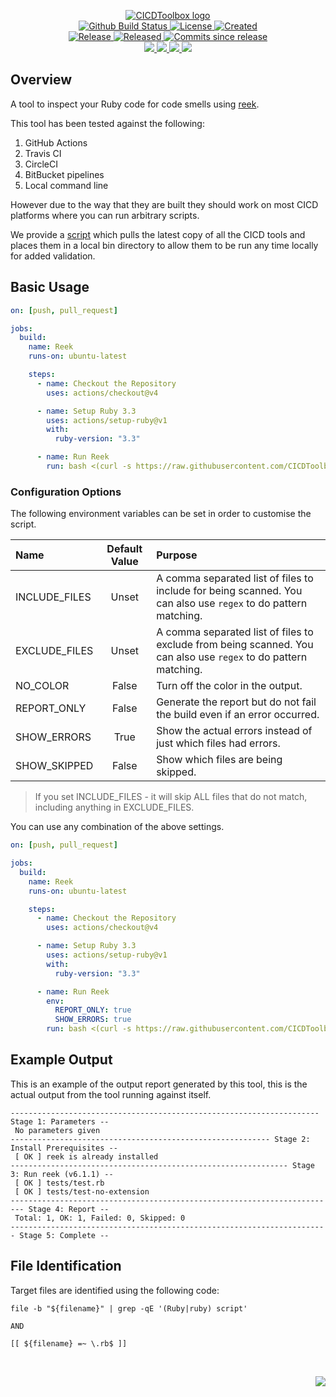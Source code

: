 <!-- markdownlint-disable -->
<p align="center">
    <a href="https://github.com/CICDToolbox/">
        <img src="https://cdn.wolfsoftware.com/assets/images/github/organisations/cicdtoolbox/black-and-white-circle-256.png" alt="CICDToolbox logo" />
    </a>
    <br />
    <a href="https://github.com/CICDToolbox/reek/actions/workflows/cicd.yml">
        <img src="https://img.shields.io/github/actions/workflow/status/CICDToolbox/reek/cicd.yml?branch=master&label=build%20status&style=for-the-badge" alt="Github Build Status" />
    </a>
    <a href="https://github.com/CICDToolbox/reek/blob/master/LICENSE.md">
        <img src="https://img.shields.io/github/license/CICDToolbox/reek?color=blue&label=License&style=for-the-badge" alt="License">
    </a>
    <a href="https://github.com/CICDToolbox/reek">
        <img src="https://img.shields.io/github/created-at/CICDToolbox/reek?color=blue&label=Created&style=for-the-badge" alt="Created">
    </a>
    <br />
    <a href="https://github.com/CICDToolbox/reek/releases/latest">
        <img src="https://img.shields.io/github/v/release/CICDToolbox/reek?color=blue&label=Latest%20Release&style=for-the-badge" alt="Release">
    </a>
    <a href="https://github.com/CICDToolbox/reek/releases/latest">
        <img src="https://img.shields.io/github/release-date/CICDToolbox/reek?color=blue&label=Released&style=for-the-badge" alt="Released">
    </a>
    <a href="https://github.com/CICDToolbox/reek/releases/latest">
        <img src="https://img.shields.io/github/commits-since/CICDToolbox/reek/latest.svg?color=blue&style=for-the-badge" alt="Commits since release">
    </a>
    <br />
    <a href="https://github.com/CICDToolbox/reek/blob/master/.github/CODE_OF_CONDUCT.md">
        <img src="https://img.shields.io/badge/Code%20of%20Conduct-blue?style=for-the-badge" />
    </a>
    <a href="https://github.com/CICDToolbox/reek/blob/master/.github/CONTRIBUTING.md">
        <img src="https://img.shields.io/badge/Contributing-blue?style=for-the-badge" />
    </a>
    <a href="https://github.com/CICDToolbox/reek/blob/master/.github/SECURITY.md">
        <img src="https://img.shields.io/badge/Report%20Security%20Concern-blue?style=for-the-badge" />
    </a>
    <a href="https://github.com/CICDToolbox/reek/issues">
        <img src="https://img.shields.io/badge/Get%20Support-blue?style=for-the-badge" />
    </a>
</p>

## Overview

A tool to inspect your Ruby code for code smells using [reek](https://rubygems.org/gems/reek).

This tool has been tested against the following:

1. GitHub Actions
2. Travis CI
3. CircleCI
4. BitBucket pipelines
5. Local command line

However due to the way that they are built they should work on most CICD platforms where you can run arbitrary scripts.

We provide a [script](https://github.com/CICDToolbox/get-all-tools) which pulls the latest copy of all the CICD tools and
places them in a local bin directory to allow them to be run any time locally for added validation.

## Basic Usage

```yml
on: [push, pull_request]

jobs:
  build:
    name: Reek
    runs-on: ubuntu-latest

    steps:
      - name: Checkout the Repository
        uses: actions/checkout@v4

      - name: Setup Ruby 3.3
        uses: actions/setup-ruby@v1
        with:
          ruby-version: "3.3"

      - name: Run Reek
        run: bash <(curl -s https://raw.githubusercontent.com/CICDToolbox/reek/master/pipeline.sh)
```

### Configuration Options

The following environment variables can be set in order to customise the script.

| Name          | Default Value | Purpose                                                                                                         |
| :------------ | :-----------: | :-------------------------------------------------------------------------------------------------------------- |
| INCLUDE_FILES |     Unset     | A comma separated list of files to include for being scanned. You can also use `regex` to do pattern matching.  |
| EXCLUDE_FILES |     Unset     | A comma separated list of files to exclude from being scanned. You can also use `regex` to do pattern matching. |
| NO_COLOR      |     False     | Turn off the color in the output.                                                                               |
| REPORT_ONLY   |     False     | Generate the report but do not fail the build even if an error occurred.                                        |
| SHOW_ERRORS   |     True      | Show the actual errors instead of just which files had errors.                                                  |
| SHOW_SKIPPED  |     False     | Show which files are being skipped.                                                                             |

> If you set INCLUDE_FILES - it will skip ALL files that do not match, including anything in EXCLUDE_FILES.

You can use any combination of the above settings.

```yml
on: [push, pull_request]

jobs:
  build:
    name: Reek
    runs-on: ubuntu-latest

    steps:
      - name: Checkout the Repository
        uses: actions/checkout@v4

      - name: Setup Ruby 3.3
        uses: actions/setup-ruby@v1
        with:
          ruby-version: "3.3"

      - name: Run Reek
        env:
          REPORT_ONLY: true
          SHOW_ERRORS: true
        run: bash <(curl -s https://raw.githubusercontent.com/CICDToolbox/reek/master/pipeline.sh)
```

## Example Output

This is an example of the output report generated by this tool, this is the actual output from the tool running against itself.

```
--------------------------------------------------------------------- Stage 1: Parameters --
 No parameters given
---------------------------------------------------------- Stage 2: Install Prerequisites --
 [ OK ] reek is already installed
-------------------------------------------------------------- Stage 3: Run reek (v6.1.1) --
 [ OK ] tests/test.rb
 [ OK ] tests/test-no-extension
------------------------------------------------------------------------- Stage 4: Report --
 Total: 1, OK: 1, Failed: 0, Skipped: 0
----------------------------------------------------------------------- Stage 5: Complete --
```

## File Identification

Target files are identified using the following code:

```shell
file -b "${filename}" | grep -qE '(Ruby|ruby) script'

AND

[[ ${filename} =~ \.rb$ ]]
```

<br />
<p align="right"><a href="https://wolfsoftware.com/"><img src="https://img.shields.io/badge/Created%20by%20Wolf%20on%20behalf%20of%20Wolf%20Software-blue?style=for-the-badge" /></a></p>
